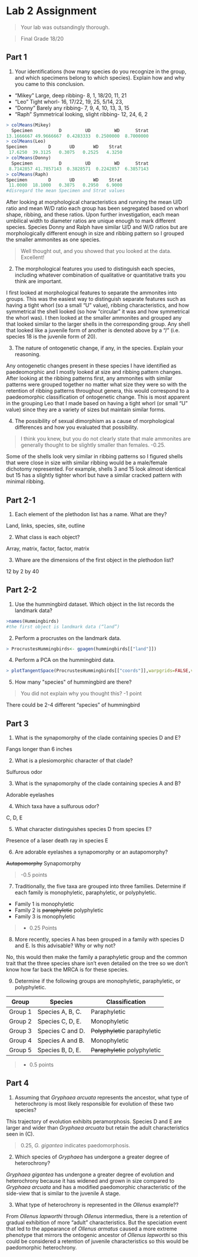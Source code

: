 # Lab 2 Assignment

> Your lab was outsandingly thorough.

> Final Grade 18/20

## Part 1

1)	Your identifications (how many species do you recognize in the group, and which specimens belong to which species). Explain how and why you came to this conclusion.

+ “Mikey” Large, deep ribbing- 8, 1, 18/20, 11, 21
+ “Leo” Tight whorl- 16, 17/22, 19, 25, 5/14, 23, 
+ “Donny” Barely any ribbing- 7, 9, 4, 10, 13, 3, 15
+ “Raph” Symmetrical looking, slight ribbing- 12, 24, 6, 2

````R
> colMeans(Mikey)
  Specimen          D         UD         WD      Strat 
13.1666667 49.9666667  0.4283333  0.2500000  8.7000000 
> colMeans(Leo)
Specimen        D       UD       WD    Strat 
 17.6250  39.3125   0.3075   0.2525   4.3250 
> colMeans(Donny)
  Specimen          D         UD         WD      Strat 
 8.7142857 41.7857143  0.3828571  0.2242857  6.3857143 
> colMeans(Raph)
Specimen        D       UD       WD    Strat 
 11.0000  18.1000   0.3875   0.2950   6.9000
#disregard the mean Specimen and Strat values
````

After looking at morphological characteristics and running the mean U/D ratio and mean W/D ratio each group has been segregated based on whorl shape, ribbing, and these ratios. Upon further investigation, each mean umbilical width to diameter ratios are unique enough to mark different species. Species Donny and Ralph have similar U/D and W/D ratios but are morphologically different enough in size and ribbing pattern so I grouped the smaller ammonites as one species.

> Well thought out, and you showed that you looked at the data. Excellent!

2)	The morphological features you used to distinguish each species, including whatever combination of qualitative or quantitative traits you think are important.

I first looked at morphological features to separate the ammonites into groups.  This was the easiest way to distinguish separate features such as having a tight whorl (so a small “U” value), ribbing characteristics, and how symmetrical the shell looked (so how “circular” it was and how symmetrical the whorl was).  I then looked at the smaller ammonites and grouped any that looked similar to the larger shells in the corresponding group.  Any shell that looked like a juvenile form of another is denoted above by a “/” (i.e. species 18 is the juvenile form of 20).

3.	The nature of ontogenetic change, if any, in the species. Explain your reasoning.

Any ontogenetic changes present in these species I have identified as paedeomorphic and I mostly looked at size and ribbing pattern changes.  After looking at the ribbing patterns first, any ammonites with similar patterns were grouped together no matter what size they were so with the retention of ribbing patterns throughout genera, this would correspond to a paedeomorphic classification of ontogenetic change. This is most apparent in the grouping Leo that I made based on having a tight whorl (or small “U” value) since they are a variety of sizes but maintain similar forms.

4.	The possibility of sexual dimorphism as a cause of morphological differences and how you evaluated that possibility.

> I think you knew, but you do not clearly state that male ammonites are generally thought to be slightly smaller than females. -0.25.

Some of the shells look very similar in ribbing patterns so I figured shells that were close in size with similar ribbing would be a male/female dichotomy represented.  For example, shells 3 and 15 look almost identical but 15 has a slightly tighter whorl but have a similar cracked pattern with minimal ribbing.

## Part 2-1

1)	Each element of the plethodon list has a name. What are they?

Land, links, species, site, outline

2)	What class is each object?

Array, matrix, factor, factor, matrix

3)	Whare are the dimensions of the first object in the plethodon list?

12 by 2 by 40

## Part 2-2

1)	Use the hummingbird dataset. Which object in the list records the landmark data?

````R
>names(Hummingbirds)
#the first object is landmark data (“land”)
````

2) Perform a procrustes on the landmark data.

````R
> ProcrustesHummingbirds<- gpagen(hummingbirds[["land"]])
````

4.	 Perform a PCA on the hummingbird data.

````R
> plotTangentSpace(ProcrustesHummingbirds[["coords"]],warpgrids=FALSE,verbose=FALSE)
````

5.	How many "species" of hummingbird are there?

> You did not explain why you thought this? -1 point

There could be 2-4 different “species” of hummingbird

## Part 3

1)	What is the synapomorphy of the clade containing species D and E?

Fangs longer than 6 inches

2)	What is a plesiomorphic character of that clade?

Sulfurous odor

3)	What is the synapomorphy of the clade containing species A and B?

Adorable eyelashes

4)	Which taxa have a sulfurous odor?

C, D, E

5)	What character distinguishes species D from species E?

Presence of a laser death ray in species E

6)	Are adorable eyelashes a synapomorphy or an autapomorphy? 

<strike>Autapomorphy</strike> Synapomorphy
> -0.5 points

7)	Traditionally, the five taxa are grouped into three families. Determine if each family is monophyletic, paraphyletic, or polyphyletic.

+ Family 1 is monophyletic 
+ Family 2 is <strike>paraphyletic</strike> polyphyletic
+ Family 3 is monophyletic

> - 0.25 Points

8)	More recently, species A has been grouped in a family with species D and E. Is this advisable? Why or why not?

No, this would then make the family a paraphyletic group and the common trait that the three species share isn’t even detailed on the tree so we don’t know how far back the MRCA is for these species.

9)	Determine if the following groups are monophyletic, paraphyletic, or polyphyletic. 
	
Group | Species | Classification
----- | ----- | -----
Group 1	| Species A, B, C. | Paraphyletic	
Group 2	| Species C, D, E. | Monophyletic
Group 3	| Species C and D. | <strike>Polyphyletic</strike> paraphyletic	
Group 4	| Species A and B. | Monophyletic	
Group 5	| Species B, D, E. | <strike>Paraphyletic</strike> polyphyletic	

> - 0.5 points

## Part 4

1)	Assuming that *Gryphaea arcuata* represents the ancestor, what type of heterochrony is most likely responsible for evolution of these two species? 

This trajectory of evolution exhibits peramorphosis.  Species D and E are larger and wider than *Gryphaea arcuata* but retain the adult characteristics seen in (C).

> 0.25, *G. gigantea* indicates paedomorphosis.
 
2.	Which species of *Gryphaea* has undergone a greater degree of heterochrony?

*Gryphaea gigantea* has undergone a greater degree of evolution and heterochrony because it has widened and grown in size compared to *Gryphaea arcuata* and has a modified paedomorphic characteristic of the side-view that is similar to the juvenile A stage.

3.	What type of heterochrony is represented in the *Ollenus* example??

From *Ollenus lapworthi* through *Ollenus* intermedius, there is a retention of gradual exhibition of more “adult” characteristics.  But the speciation event that led to the appearance of *Ollenus armatus* caused a more extreme phenotype that mirrors the ontogenic ancestor of *Ollenus lapworthi* so this could be considered a retention of juvenile characteristics so this would be paedomorphic heterochrony.

